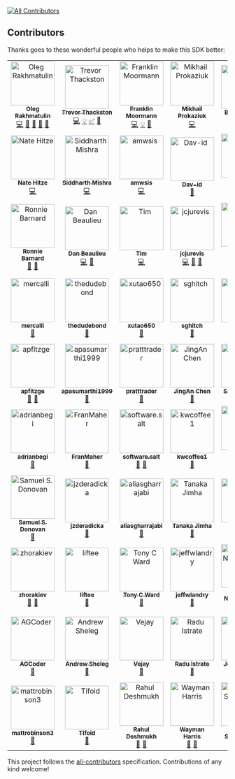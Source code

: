 <!-- ALL-CONTRIBUTORS-BADGE:START - Do not remove or modify this section -->
[![All Contributors](https://img.shields.io/badge/all_contributors-69-orange.svg?style=flat-square)](#contributors-)
<!-- ALL-CONTRIBUTORS-BADGE:END -->

## Contributors

Thanks goes to these wonderful people who helps to make this SDK better:

<!-- ALL-CONTRIBUTORS-LIST:START - Do not remove or modify this section -->
<!-- prettier-ignore-start -->
<!-- markdownlint-disable -->
<table>
  <tbody>
    <tr>
      <td align="center"><a href="https://github.com/OlegRa"><img src="https://avatars.githubusercontent.com/u/4800940?v=4?s=100" width="100px;" alt="Oleg Rakhmatulin"/><br /><sub><b>Oleg Rakhmatulin</b></sub></a><br /><a href="https://github.com/OlegRa/Alpaca.Markets/commits?author=OlegRa" title="Code">💻</a> <a href="#ideas-OlegRa" title="Ideas, Planning, & Feedback">🤔</a> <a href="#maintenance-OlegRa" title="Maintenance">🚧</a> <a href="#question-OlegRa" title="Answering Questions">💬</a> <a href="https://github.com/OlegRa/Alpaca.Markets/pulls?q=is%3Apr+reviewed-by%3AOlegRa" title="Reviewed Pull Requests">👀</a></td>
      <td align="center"><a href="https://github.com/ttt733"><img src="https://avatars.githubusercontent.com/u/6812582?v=4?s=100" width="100px;" alt="Trevor Thackston"/><br /><sub><b>Trevor Thackston</b></sub></a><br /><a href="https://github.com/OlegRa/Alpaca.Markets/commits?author=ttt733" title="Code">💻</a> <a href="#example-ttt733" title="Examples">💡</a> <a href="#tutorial-ttt733" title="Tutorials">✅</a> <a href="https://github.com/OlegRa/Alpaca.Markets/issues?q=author%3Attt733" title="Bug reports">🐛</a></td>
      <td align="center"><a href="https://github.com/ooples/OoplesFinance.StockIndicators"><img src="https://avatars.githubusercontent.com/u/3075685?v=4?s=100" width="100px;" alt="Franklin Moormann"/><br /><sub><b>Franklin Moormann</b></sub></a><br /><a href="https://github.com/OlegRa/Alpaca.Markets/commits?author=ooples" title="Code">💻</a> <a href="#example-ooples" title="Examples">💡</a> <a href="https://github.com/OlegRa/Alpaca.Markets/issues?q=author%3Aooples" title="Bug reports">🐛</a></td>
      <td align="center"><a href="https://github.com/ElektroMech"><img src="https://avatars.githubusercontent.com/u/10456459?v=4?s=100" width="100px;" alt="Mikhail Prokaziuk"/><br /><sub><b>Mikhail Prokaziuk</b></sub></a><br /><a href="https://github.com/OlegRa/Alpaca.Markets/commits?author=ElektroMech" title="Code">💻</a></td>
      <td align="center"><a href="https://github.com/biyimaks"><img src="https://avatars.githubusercontent.com/u/382250?v=4?s=100" width="100px;" alt="Biyi Makinde"/><br /><sub><b>Biyi Makinde</b></sub></a><br /><a href="https://github.com/OlegRa/Alpaca.Markets/commits?author=biyimaks" title="Code">💻</a> <a href="https://github.com/OlegRa/Alpaca.Markets/issues?q=author%3Abiyimaks" title="Bug reports">🐛</a></td>
      <td align="center"><a href="https://www.gjtorikian.com/"><img src="https://avatars.githubusercontent.com/u/64050?v=4?s=100" width="100px;" alt="Garen Torikian"/><br /><sub><b>Garen Torikian</b></sub></a><br /><a href="https://github.com/OlegRa/Alpaca.Markets/commits?author=gjtorikian" title="Code">💻</a></td>
      <td align="center"><a href="https://github.com/ajit-kolathur"><img src="https://avatars.githubusercontent.com/u/1821869?v=4?s=100" width="100px;" alt="Vishwajit Kolathur"/><br /><sub><b>Vishwajit Kolathur</b></sub></a><br /><a href="https://github.com/OlegRa/Alpaca.Markets/commits?author=ajit-kolathur" title="Code">💻</a></td>
    </tr>
    <tr>
      <td align="center"><a href="http://nhitze.com"><img src="https://avatars.githubusercontent.com/u/3506334?v=4?s=100" width="100px;" alt="Nate Hitze"/><br /><sub><b>Nate Hitze</b></sub></a><br /><a href="https://github.com/OlegRa/Alpaca.Markets/commits?author=natehitze" title="Code">💻</a></td>
      <td align="center"><a href="https://hard-coder05.github.io/"><img src="https://avatars.githubusercontent.com/u/54059881?v=4?s=100" width="100px;" alt="Siddharth Mishra"/><br /><sub><b>Siddharth Mishra</b></sub></a><br /><a href="https://github.com/OlegRa/Alpaca.Markets/commits?author=Hard-Coder05" title="Code">💻</a></td>
      <td align="center"><a href="https://github.com/amwsis"><img src="https://avatars.githubusercontent.com/u/56340509?v=4?s=100" width="100px;" alt="amwsis"/><br /><sub><b>amwsis</b></sub></a><br /><a href="https://github.com/OlegRa/Alpaca.Markets/commits?author=amwsis" title="Code">💻</a></td>
      <td align="center"><a href="https://github.com/Dav-id"><img src="https://avatars.githubusercontent.com/u/172320?v=4?s=100" width="100px;" alt="Dav-id"/><br /><sub><b>Dav-id</b></sub></a><br /><a href="https://github.com/OlegRa/Alpaca.Markets/commits?author=Dav-id" title="Documentation">📖</a></td>
      <td align="center"><a href="https://github.com/shlomikushchi"><img src="https://avatars.githubusercontent.com/u/7924802?v=4?s=100" width="100px;" alt="Shlomi Kushchi"/><br /><sub><b>Shlomi Kushchi</b></sub></a><br /><a href="https://github.com/OlegRa/Alpaca.Markets/commits?author=shlomikushchi" title="Documentation">📖</a> <a href="#ideas-shlomikushchi" title="Ideas, Planning, & Feedback">🤔</a></td>
      <td align="center"><a href="https://github.com/PrometheusUno"><img src="https://avatars.githubusercontent.com/u/3609585?v=4?s=100" width="100px;" alt="PrometheusUno"/><br /><sub><b>PrometheusUno</b></sub></a><br /><a href="https://github.com/OlegRa/Alpaca.Markets/commits?author=PrometheusUno" title="Documentation">📖</a></td>
      <td align="center"><a href="http://stackoverflow.com/users/332960/chris-schmich"><img src="https://avatars.githubusercontent.com/u/1562839?v=4?s=100" width="100px;" alt="Christopher Paul Schmich"/><br /><sub><b>Christopher Paul Schmich</b></sub></a><br /><a href="https://github.com/OlegRa/Alpaca.Markets/commits?author=schmich" title="Documentation">📖</a></td>
    </tr>
    <tr>
      <td align="center"><a href="http://www.ronniebarnard.com"><img src="https://avatars.githubusercontent.com/u/6628234?v=4?s=100" width="100px;" alt="Ronnie Barnard"/><br /><sub><b>Ronnie Barnard</b></sub></a><br /><a href="https://github.com/OlegRa/Alpaca.Markets/commits?author=Ronmenator" title="Documentation">📖</a> <a href="https://github.com/OlegRa/Alpaca.Markets/issues?q=author%3ARonmenator" title="Bug reports">🐛</a></td>
      <td align="center"><a href="http://app.xtrades.net"><img src="https://avatars.githubusercontent.com/u/9411281?v=4?s=100" width="100px;" alt="Dan Beaulieu"/><br /><sub><b>Dan Beaulieu</b></sub></a><br /><a href="https://github.com/OlegRa/Alpaca.Markets/commits?author=codebeaulieu" title="Code">💻</a> <a href="https://github.com/OlegRa/Alpaca.Markets/issues?q=author%3Acodebeaulieu" title="Bug reports">🐛</a></td>
      <td align="center"><a href="https://github.com/Xallen79"><img src="https://avatars.githubusercontent.com/u/7258467?v=4?s=100" width="100px;" alt="Tim"/><br /><sub><b>Tim</b></sub></a><br /><a href="https://github.com/OlegRa/Alpaca.Markets/commits?author=Xallen79" title="Code">💻</a></td>
      <td align="center"><a href="https://github.com/jcjurevis"><img src="https://avatars.githubusercontent.com/u/34969570?v=4?s=100" width="100px;" alt="jcjurevis"/><br /><sub><b>jcjurevis</b></sub></a><br /><a href="https://github.com/OlegRa/Alpaca.Markets/commits?author=jcjurevis" title="Code">💻</a> <a href="https://github.com/OlegRa/Alpaca.Markets/issues?q=author%3Ajcjurevis" title="Bug reports">🐛</a> <a href="#ideas-jcjurevis" title="Ideas, Planning, & Feedback">🤔</a></td>
      <td align="center"><a href="http://bitministry.com"><img src="https://avatars.githubusercontent.com/u/1719076?v=4?s=100" width="100px;" alt="Andrew Rebane"/><br /><sub><b>Andrew Rebane</b></sub></a><br /><a href="https://github.com/OlegRa/Alpaca.Markets/commits?author=koolinoor" title="Code">💻</a> <a href="https://github.com/OlegRa/Alpaca.Markets/issues?q=author%3Akoolinoor" title="Bug reports">🐛</a></td>
      <td align="center"><a href="https://github.com/umitanuki"><img src="https://avatars.githubusercontent.com/u/33334?v=4?s=100" width="100px;" alt="Hitoshi Harada"/><br /><sub><b>Hitoshi Harada</b></sub></a><br /><a href="https://github.com/OlegRa/Alpaca.Markets/issues?q=author%3Aumitanuki" title="Bug reports">🐛</a> <a href="#ideas-umitanuki" title="Ideas, Planning, & Feedback">🤔</a> <a href="#business-umitanuki" title="Business development">💼</a> <a href="#financial-umitanuki" title="Financial">💵</a></td>
      <td align="center"><a href="https://github.com/smartchris84"><img src="https://avatars.githubusercontent.com/u/34967174?v=4?s=100" width="100px;" alt="smartchris84"/><br /><sub><b>smartchris84</b></sub></a><br /><a href="https://github.com/OlegRa/Alpaca.Markets/issues?q=author%3Asmartchris84" title="Bug reports">🐛</a></td>
    </tr>
    <tr>
      <td align="center"><a href="https://github.com/mercalli"><img src="https://avatars.githubusercontent.com/u/30153135?v=4?s=100" width="100px;" alt="mercalli"/><br /><sub><b>mercalli</b></sub></a><br /><a href="https://github.com/OlegRa/Alpaca.Markets/issues?q=author%3Amercalli" title="Bug reports">🐛</a></td>
      <td align="center"><a href="https://github.com/thedudebond"><img src="https://avatars.githubusercontent.com/u/49367928?v=4?s=100" width="100px;" alt="thedudebond"/><br /><sub><b>thedudebond</b></sub></a><br /><a href="https://github.com/OlegRa/Alpaca.Markets/issues?q=author%3Athedudebond" title="Bug reports">🐛</a></td>
      <td align="center"><a href="https://github.com/xutao650"><img src="https://avatars.githubusercontent.com/u/35321188?v=4?s=100" width="100px;" alt="xutao650"/><br /><sub><b>xutao650</b></sub></a><br /><a href="https://github.com/OlegRa/Alpaca.Markets/issues?q=author%3Axutao650" title="Bug reports">🐛</a></td>
      <td align="center"><a href="https://github.com/sghitch"><img src="https://avatars.githubusercontent.com/u/10263742?v=4?s=100" width="100px;" alt="sghitch"/><br /><sub><b>sghitch</b></sub></a><br /><a href="https://github.com/OlegRa/Alpaca.Markets/issues?q=author%3Asghitch" title="Bug reports">🐛</a></td>
      <td align="center"><a href="https://github.com/Wingspear"><img src="https://avatars.githubusercontent.com/u/27274272?v=4?s=100" width="100px;" alt="Ethan Soo"/><br /><sub><b>Ethan Soo</b></sub></a><br /><a href="https://github.com/OlegRa/Alpaca.Markets/issues?q=author%3AWingspear" title="Bug reports">🐛</a></td>
      <td align="center"><a href="https://github.com/jameswhollister"><img src="https://avatars.githubusercontent.com/u/3201623?v=4?s=100" width="100px;" alt="James Hollister"/><br /><sub><b>James Hollister</b></sub></a><br /><a href="https://github.com/OlegRa/Alpaca.Markets/issues?q=author%3Ajameswhollister" title="Bug reports">🐛</a></td>
      <td align="center"><a href="https://github.com/DragonMastery"><img src="https://avatars.githubusercontent.com/u/29132830?v=4?s=100" width="100px;" alt="Dragon Mastery"/><br /><sub><b>Dragon Mastery</b></sub></a><br /><a href="https://github.com/OlegRa/Alpaca.Markets/issues?q=author%3ADragonMastery" title="Bug reports">🐛</a></td>
    </tr>
    <tr>
      <td align="center"><a href="https://github.com/apfitzge"><img src="https://avatars.githubusercontent.com/u/13732359?v=4?s=100" width="100px;" alt="apfitzge"/><br /><sub><b>apfitzge</b></sub></a><br /><a href="https://github.com/OlegRa/Alpaca.Markets/issues?q=author%3Aapfitzge" title="Bug reports">🐛</a> <a href="#ideas-apfitzge" title="Ideas, Planning, & Feedback">🤔</a></td>
      <td align="center"><a href="https://github.com/apasumarthi1999"><img src="https://avatars.githubusercontent.com/u/37272319?v=4?s=100" width="100px;" alt="apasumarthi1999"/><br /><sub><b>apasumarthi1999</b></sub></a><br /><a href="https://github.com/OlegRa/Alpaca.Markets/issues?q=author%3Aapasumarthi1999" title="Bug reports">🐛</a></td>
      <td align="center"><a href="https://github.com/pratttrader"><img src="https://avatars.githubusercontent.com/u/57643797?v=4?s=100" width="100px;" alt="pratttrader"/><br /><sub><b>pratttrader</b></sub></a><br /><a href="https://github.com/OlegRa/Alpaca.Markets/issues?q=author%3Apratttrader" title="Bug reports">🐛</a></td>
      <td align="center"><a href="https://github.com/tclzcja"><img src="https://avatars.githubusercontent.com/u/20711476?v=4?s=100" width="100px;" alt="JingAn Chen"/><br /><sub><b>JingAn Chen</b></sub></a><br /><a href="https://github.com/OlegRa/Alpaca.Markets/issues?q=author%3Atclzcja" title="Bug reports">🐛</a></td>
      <td align="center"><a href="https://github.com/SavageShade"><img src="https://avatars.githubusercontent.com/u/19216280?v=4?s=100" width="100px;" alt="SavageShade"/><br /><sub><b>SavageShade</b></sub></a><br /><a href="https://github.com/OlegRa/Alpaca.Markets/issues?q=author%3ASavageShade" title="Bug reports">🐛</a></td>
      <td align="center"><a href="https://github.com/nkoehler"><img src="https://avatars.githubusercontent.com/u/10172004?v=4?s=100" width="100px;" alt="nkoehler"/><br /><sub><b>nkoehler</b></sub></a><br /><a href="https://github.com/OlegRa/Alpaca.Markets/issues?q=author%3Ankoehler" title="Bug reports">🐛</a></td>
      <td align="center"><a href="http://camerontbelt.com"><img src="https://avatars.githubusercontent.com/u/7938124?v=4?s=100" width="100px;" alt="Cameron Belt"/><br /><sub><b>Cameron Belt</b></sub></a><br /><a href="https://github.com/OlegRa/Alpaca.Markets/issues?q=author%3Acamerontbelt" title="Bug reports">🐛</a></td>
    </tr>
    <tr>
      <td align="center"><a href="https://github.com/adrianbegi"><img src="https://avatars.githubusercontent.com/u/4805490?v=4?s=100" width="100px;" alt="adrianbegi"/><br /><sub><b>adrianbegi</b></sub></a><br /><a href="https://github.com/OlegRa/Alpaca.Markets/issues?q=author%3Aadrianbegi" title="Bug reports">🐛</a></td>
      <td align="center"><a href="https://github.com/FranMaher"><img src="https://avatars.githubusercontent.com/u/9499338?v=4?s=100" width="100px;" alt="FranMaher"/><br /><sub><b>FranMaher</b></sub></a><br /><a href="https://github.com/OlegRa/Alpaca.Markets/issues?q=author%3AFranMaher" title="Bug reports">🐛</a></td>
      <td align="center"><a href="https://softwaresalt.github.io/.salt/"><img src="https://avatars.githubusercontent.com/u/42183845?v=4?s=100" width="100px;" alt="software.salt"/><br /><sub><b>software.salt</b></sub></a><br /><a href="https://github.com/OlegRa/Alpaca.Markets/issues?q=author%3Asoftwaresalt" title="Bug reports">🐛</a> <a href="#ideas-softwaresalt" title="Ideas, Planning, & Feedback">🤔</a></td>
      <td align="center"><a href="https://github.com/kwcoffee1"><img src="https://avatars.githubusercontent.com/u/13096086?v=4?s=100" width="100px;" alt="kwcoffee1"/><br /><sub><b>kwcoffee1</b></sub></a><br /><a href="https://github.com/OlegRa/Alpaca.Markets/issues?q=author%3Akwcoffee1" title="Bug reports">🐛</a></td>
      <td align="center"><a href="https://github.com/gsalaz98"><img src="https://avatars.githubusercontent.com/u/25196864?v=4?s=100" width="100px;" alt="Gerardo Salazar"/><br /><sub><b>Gerardo Salazar</b></sub></a><br /><a href="https://github.com/OlegRa/Alpaca.Markets/issues?q=author%3Agsalaz98" title="Bug reports">🐛</a></td>
      <td align="center"><a href="https://github.com/thi517"><img src="https://avatars.githubusercontent.com/u/24034?v=4?s=100" width="100px;" alt="thi517"/><br /><sub><b>thi517</b></sub></a><br /><a href="https://github.com/OlegRa/Alpaca.Markets/issues?q=author%3Athi517" title="Bug reports">🐛</a></td>
      <td align="center"><a href="https://github.com/SteveHaudegen"><img src="https://avatars.githubusercontent.com/u/55046474?v=4?s=100" width="100px;" alt="SteveHaudegen"/><br /><sub><b>SteveHaudegen</b></sub></a><br /><a href="https://github.com/OlegRa/Alpaca.Markets/issues?q=author%3ASteveHaudegen" title="Bug reports">🐛</a></td>
    </tr>
    <tr>
      <td align="center"><a href="https://www.linkedin.com/in/samuel-donovan/"><img src="https://avatars.githubusercontent.com/u/19763755?v=4?s=100" width="100px;" alt="Samuel S. Donovan"/><br /><sub><b>Samuel S. Donovan</b></sub></a><br /><a href="https://github.com/OlegRa/Alpaca.Markets/issues?q=author%3Asamueldonovan1701" title="Bug reports">🐛</a></td>
      <td align="center"><a href="https://github.com/jzderadicka"><img src="https://avatars.githubusercontent.com/u/9942092?v=4?s=100" width="100px;" alt="jzderadicka"/><br /><sub><b>jzderadicka</b></sub></a><br /><a href="https://github.com/OlegRa/Alpaca.Markets/issues?q=author%3Ajzderadicka" title="Bug reports">🐛</a></td>
      <td align="center"><a href="https://github.com/aliasgharrajabi"><img src="https://avatars.githubusercontent.com/u/24739220?v=4?s=100" width="100px;" alt="aliasgharrajabi"/><br /><sub><b>aliasgharrajabi</b></sub></a><br /><a href="https://github.com/OlegRa/Alpaca.Markets/issues?q=author%3Aaliasgharrajabi" title="Bug reports">🐛</a></td>
      <td align="center"><a href="https://github.com/Huios"><img src="https://avatars.githubusercontent.com/u/5958833?v=4?s=100" width="100px;" alt="Tanaka Jimha"/><br /><sub><b>Tanaka Jimha</b></sub></a><br /><a href="https://github.com/OlegRa/Alpaca.Markets/issues?q=author%3AHuios" title="Bug reports">🐛</a></td>
      <td align="center"><a href="https://github.com/rudeGit"><img src="https://avatars.githubusercontent.com/u/10700224?v=4?s=100" width="100px;" alt="rudeGit"/><br /><sub><b>rudeGit</b></sub></a><br /><a href="https://github.com/OlegRa/Alpaca.Markets/issues?q=author%3ArudeGit" title="Bug reports">🐛</a></td>
      <td align="center"><a href="https://www.42n.co/"><img src="https://avatars.githubusercontent.com/u/1766941?v=4?s=100" width="100px;" alt="Logan Greenlee"/><br /><sub><b>Logan Greenlee</b></sub></a><br /><a href="https://github.com/OlegRa/Alpaca.Markets/issues?q=author%3Algreenlee" title="Bug reports">🐛</a></td>
      <td align="center"><a href="https://github.com/r-ulak"><img src="https://avatars.githubusercontent.com/u/17515846?v=4?s=100" width="100px;" alt="rulak"/><br /><sub><b>rulak</b></sub></a><br /><a href="https://github.com/OlegRa/Alpaca.Markets/issues?q=author%3Ar-ulak" title="Bug reports">🐛</a></td>
    </tr>
    <tr>
      <td align="center"><a href="https://github.com/zhorakiev"><img src="https://avatars.githubusercontent.com/u/65150239?v=4?s=100" width="100px;" alt="zhorakiev"/><br /><sub><b>zhorakiev</b></sub></a><br /><a href="https://github.com/OlegRa/Alpaca.Markets/issues?q=author%3Azhorakiev" title="Bug reports">🐛</a> <a href="#ideas-zhorakiev" title="Ideas, Planning, & Feedback">🤔</a></td>
      <td align="center"><a href="https://github.com/liftee"><img src="https://avatars.githubusercontent.com/u/23428054?v=4?s=100" width="100px;" alt="liftee"/><br /><sub><b>liftee</b></sub></a><br /><a href="https://github.com/OlegRa/Alpaca.Markets/issues?q=author%3Aliftee" title="Bug reports">🐛</a></td>
      <td align="center"><a href="https://github.com/TonyC1Ward"><img src="https://avatars.githubusercontent.com/u/36459458?v=4?s=100" width="100px;" alt="Tony C Ward"/><br /><sub><b>Tony C Ward</b></sub></a><br /><a href="https://github.com/OlegRa/Alpaca.Markets/issues?q=author%3ATonyC1Ward" title="Bug reports">🐛</a></td>
      <td align="center"><a href="https://github.com/jeffwlandry"><img src="https://avatars.githubusercontent.com/u/50668541?v=4?s=100" width="100px;" alt="jeffwlandry"/><br /><sub><b>jeffwlandry</b></sub></a><br /><a href="https://github.com/OlegRa/Alpaca.Markets/issues?q=author%3Ajeffwlandry" title="Bug reports">🐛</a></td>
      <td align="center"><a href="https://github.com/nbmrao"><img src="https://avatars.githubusercontent.com/u/15304080?v=4?s=100" width="100px;" alt="Mallik Nimmagadda"/><br /><sub><b>Mallik Nimmagadda</b></sub></a><br /><a href="https://github.com/OlegRa/Alpaca.Markets/issues?q=author%3Anbmrao" title="Bug reports">🐛</a></td>
      <td align="center"><a href="https://github.com/mehtadharmesh"><img src="https://avatars.githubusercontent.com/u/238232?v=4?s=100" width="100px;" alt="mehtadharmesh"/><br /><sub><b>mehtadharmesh</b></sub></a><br /><a href="https://github.com/OlegRa/Alpaca.Markets/issues?q=author%3Amehtadharmesh" title="Bug reports">🐛</a></td>
      <td align="center"><a href="https://github.com/Ricbun16"><img src="https://avatars.githubusercontent.com/u/12150047?v=4?s=100" width="100px;" alt="Ricbun16"/><br /><sub><b>Ricbun16</b></sub></a><br /><a href="https://github.com/OlegRa/Alpaca.Markets/issues?q=author%3ARicbun16" title="Bug reports">🐛</a></td>
    </tr>
    <tr>
      <td align="center"><a href="https://github.com/ayushguptacoder"><img src="https://avatars.githubusercontent.com/u/47259520?v=4?s=100" width="100px;" alt="AGCoder"/><br /><sub><b>AGCoder</b></sub></a><br /><a href="https://github.com/OlegRa/Alpaca.Markets/issues?q=author%3Aayushguptacoder" title="Bug reports">🐛</a></td>
      <td align="center"><a href="https://github.com/opened"><img src="https://avatars.githubusercontent.com/u/1401361?v=4?s=100" width="100px;" alt="Andrew Sheleg"/><br /><sub><b>Andrew Sheleg</b></sub></a><br /><a href="https://github.com/OlegRa/Alpaca.Markets/issues?q=author%3Aopened" title="Bug reports">🐛</a></td>
      <td align="center"><a href="https://github.com/bizjaya"><img src="https://avatars.githubusercontent.com/u/10965434?v=4?s=100" width="100px;" alt="Vejay"/><br /><sub><b>Vejay</b></sub></a><br /><a href="https://github.com/OlegRa/Alpaca.Markets/issues?q=author%3Abizjaya" title="Bug reports">🐛</a></td>
      <td align="center"><a href="https://github.com/raduistrate"><img src="https://avatars.githubusercontent.com/u/17738582?v=4?s=100" width="100px;" alt="Radu Istrate"/><br /><sub><b>Radu Istrate</b></sub></a><br /><a href="https://github.com/OlegRa/Alpaca.Markets/issues?q=author%3Araduistrate" title="Bug reports">🐛</a></td>
      <td align="center"><a href="https://github.com/woaksie"><img src="https://avatars.githubusercontent.com/u/571181?v=4?s=100" width="100px;" alt="John Woakes"/><br /><sub><b>John Woakes</b></sub></a><br /><a href="https://github.com/OlegRa/Alpaca.Markets/issues?q=author%3Awoaksie" title="Bug reports">🐛</a></td>
      <td align="center"><a href="https://github.com/ktrauberman"><img src="https://avatars.githubusercontent.com/u/412126?v=4?s=100" width="100px;" alt="Kyle Trauberman"/><br /><sub><b>Kyle Trauberman</b></sub></a><br /><a href="https://github.com/OlegRa/Alpaca.Markets/issues?q=author%3Aktrauberman" title="Bug reports">🐛</a></td>
      <td align="center"><a href="https://github.com/gchudublin"><img src="https://avatars.githubusercontent.com/u/6842536?v=4?s=100" width="100px;" alt="gchudublin"/><br /><sub><b>gchudublin</b></sub></a><br /><a href="https://github.com/OlegRa/Alpaca.Markets/issues?q=author%3Agchudublin" title="Bug reports">🐛</a></td>
    </tr>
    <tr>
      <td align="center"><a href="https://github.com/mattrobinson3"><img src="https://avatars.githubusercontent.com/u/68032330?v=4?s=100" width="100px;" alt="mattrobinson3"/><br /><sub><b>mattrobinson3</b></sub></a><br /><a href="https://github.com/OlegRa/Alpaca.Markets/issues?q=author%3Amattrobinson3" title="Bug reports">🐛</a></td>
      <td align="center"><a href="https://github.com/Tifoid"><img src="https://avatars.githubusercontent.com/u/518561?v=4?s=100" width="100px;" alt="Tifoid"/><br /><sub><b>Tifoid</b></sub></a><br /><a href="https://github.com/OlegRa/Alpaca.Markets/issues?q=author%3ATifoid" title="Bug reports">🐛</a></td>
      <td align="center"><a href="http://www.linkedin.com/in/rahul-deshmukh-6269062"><img src="https://avatars.githubusercontent.com/u/16350446?v=4?s=100" width="100px;" alt="Rahul Deshmukh"/><br /><sub><b>Rahul Deshmukh</b></sub></a><br /><a href="https://github.com/OlegRa/Alpaca.Markets/issues?q=author%3AAdsophicSolutions" title="Bug reports">🐛</a> <a href="#ideas-AdsophicSolutions" title="Ideas, Planning, & Feedback">🤔</a></td>
      <td align="center"><a href="http://www.waymanapps.com/"><img src="https://avatars.githubusercontent.com/u/16636647?v=4?s=100" width="100px;" alt="Wayman Harris"/><br /><sub><b>Wayman Harris</b></sub></a><br /><a href="#ideas-waymanapps" title="Ideas, Planning, & Feedback">🤔</a> <a href="#question-waymanapps" title="Answering Questions">💬</a></td>
      <td align="center"><a href="https://straustech.net"><img src="https://avatars.githubusercontent.com/u/5975216?v=4?s=100" width="100px;" alt="Tom Strausbaugh"/><br /><sub><b>Tom Strausbaugh</b></sub></a><br /><a href="https://github.com/OlegRa/Alpaca.Markets/issues?q=author%3Atstraus13" title="Bug reports">🐛</a></td>
      <td align="center"><a href="https://github.com/matt953"><img src="https://avatars.githubusercontent.com/u/9834543?v=4?s=100" width="100px;" alt="Matthew M"/><br /><sub><b>Matthew M</b></sub></a><br /><a href="https://github.com/OlegRa/Alpaca.Markets/issues?q=author%3Amatt953" title="Bug reports">🐛</a> <a href="#ideas-matt953" title="Ideas, Planning, & Feedback">🤔</a></td>
    </tr>
  </tbody>
</table>

<!-- markdownlint-restore -->
<!-- prettier-ignore-end -->

<!-- ALL-CONTRIBUTORS-LIST:END -->

This project follows the [all-contributors](https://github.com/all-contributors/all-contributors) specification. Contributions of any kind welcome!
